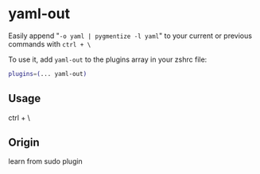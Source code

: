 # yaml-out

Easily append "`-o yaml | pygmentize -l yaml`" to your current or previous commands with `ctrl + \` 

To use it, add `yaml-out` to the plugins array in your zshrc file:

```zsh
plugins=(... yaml-out)
```

## Usage

ctrl + \

## Origin

learn from sudo plugin